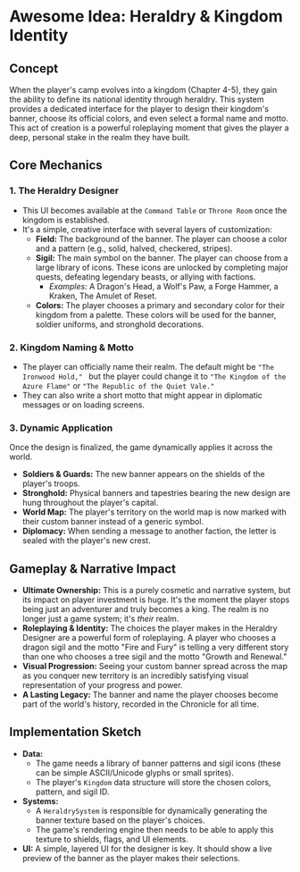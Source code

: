 # Awesome Idea: Heraldry & Kingdom Identity

## Concept

When the player's camp evolves into a kingdom (Chapter 4-5), they gain the ability to define its national identity through heraldry. This system provides a dedicated interface for the player to design their kingdom's banner, choose its official colors, and even select a formal name and motto. This act of creation is a powerful roleplaying moment that gives the player a deep, personal stake in the realm they have built.

## Core Mechanics

### 1. The Heraldry Designer

*   This UI becomes available at the `Command Table` or `Throne Room` once the kingdom is established.
*   It's a simple, creative interface with several layers of customization:
    *   **Field:** The background of the banner. The player can choose a color and a pattern (e.g., solid, halved, checkered, stripes).
    *   **Sigil:** The main symbol on the banner. The player can choose from a large library of icons. These icons are unlocked by completing major quests, defeating legendary beasts, or allying with factions.
        *   *Examples:* A Dragon's Head, a Wolf's Paw, a Forge Hammer, a Kraken, The Amulet of Reset.
    *   **Colors:** The player chooses a primary and secondary color for their kingdom from a palette. These colors will be used for the banner, soldier uniforms, and stronghold decorations.

### 2. Kingdom Naming & Motto

*   The player can officially name their realm. The default might be `"The Ironwood Hold," ` but the player could change it to `"The Kingdom of the Azure Flame"` or `"The Republic of the Quiet Vale."`
*   They can also write a short motto that might appear in diplomatic messages or on loading screens.

### 3. Dynamic Application

Once the design is finalized, the game dynamically applies it across the world.

*   **Soldiers & Guards:** The new banner appears on the shields of the player's troops.
*   **Stronghold:** Physical banners and tapestries bearing the new design are hung throughout the player's capital.
*   **World Map:** The player's territory on the world map is now marked with their custom banner instead of a generic symbol.
*   **Diplomacy:** When sending a message to another faction, the letter is sealed with the player's new crest.

## Gameplay & Narrative Impact

*   **Ultimate Ownership:** This is a purely cosmetic and narrative system, but its impact on player investment is huge. It's the moment the player stops being just an adventurer and truly becomes a king. The realm is no longer just a game system; it's *their* realm.
*   **Roleplaying & Identity:** The choices the player makes in the Heraldry Designer are a powerful form of roleplaying. A player who chooses a dragon sigil and the motto "Fire and Fury" is telling a very different story than one who chooses a tree sigil and the motto "Growth and Renewal."
*   **Visual Progression:** Seeing your custom banner spread across the map as you conquer new territory is an incredibly satisfying visual representation of your progress and power.
*   **A Lasting Legacy:** The banner and name the player chooses become part of the world's history, recorded in the Chronicle for all time.

## Implementation Sketch

*   **Data:**
    *   The game needs a library of banner patterns and sigil icons (these can be simple ASCII/Unicode glyphs or small sprites).
    *   The player's `Kingdom` data structure will store the chosen colors, pattern, and sigil ID.
*   **Systems:**
    *   A `HeraldrySystem` is responsible for dynamically generating the banner texture based on the player's choices.
    *   The game's rendering engine then needs to be able to apply this texture to shields, flags, and UI elements.
*   **UI:** A simple, layered UI for the designer is key. It should show a live preview of the banner as the player makes their selections.
